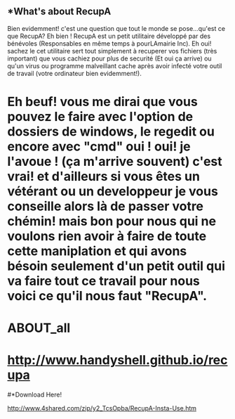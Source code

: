 *What's about RecupA
----------------------
Bien evidemment! c'est une question que tout le monde se pose...qu'est ce que RecupA?
Eh bien ! RecupA est un petit utilitaire développé par des bénévoles (Responsables en même temps à pourLAmairie Inc).
Eh oui! sachez le cet utilitaire sert  tout simplement à recuperer vos fichiers (très important) que vous cachiez pour plus de securité (Et oui ça arrive)
ou qu'un virus ou programme malveillant cache après avoir infecté votre outil de travail (votre ordinateur bien evidemment!).

Eh beuf! vous me dirai que vous pouvez le faire avec l'option de dossiers de windows, le regedit ou encore avec "cmd" oui ! oui!  je l'avoue ! 
(ça m'arrive souvent) c'est vrai! et d'ailleurs si vous êtes un vétérant ou un developpeur je vous conseille alors là  de passer votre chémin!
mais bon pour nous qui ne voulons rien avoir à faire de toute cette maniplation et qui avons bésoin seulement d'un petit outil qui va faire tout ce travail pour nous
voici ce qu'il nous faut "RecupA".
======================================================================

# ABOUT_all

 http://www.handyshell.github.io/recupa 
 ===================================================================================================================

#*Download Here!

http://www.4shared.com/zip/y2_TcsOpba/RecupA-Insta-Use.htm
